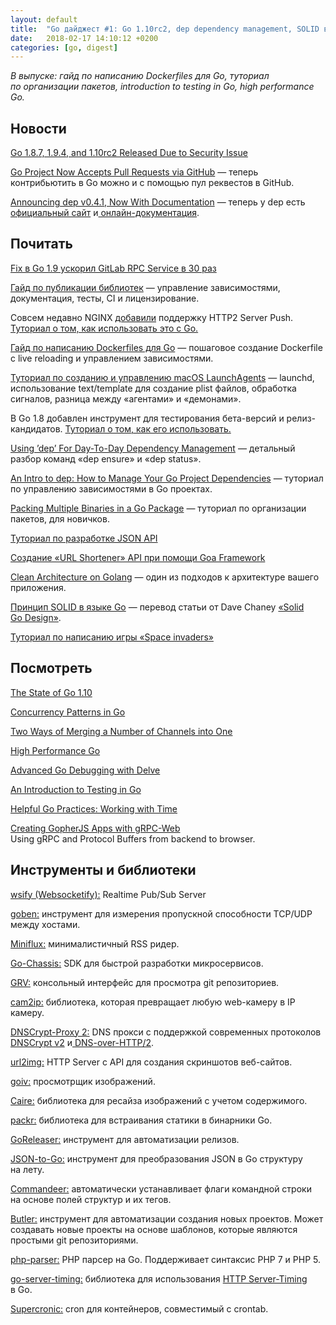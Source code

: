 ```yaml
---
layout: default
title:  "Go дайджест #1: Go 1.10rc2, dep dependency management, SOLID в Go"
date:   2018-02-17 14:10:12 +0200
categories: [go, digest]
---
```


_В выпуске: гайд по написанию Dockerfiles для Go, туториал по организации пакетов, introduction to testing in Go, high performance Go._

## Новости

[Go 1.8.7, 1.9.4, and 1.10rc2 Released Due to Security Issue](https://groups.google.com/forum/#!msg/golang-announce/X7N1mvntnoU/jlQ4qXf6AAAJ)

[Go Project Now Accepts Pull Requests via GitHub](https://github.com/golang/go/wiki/GerritBot) — теперь контрибьютить в Go можно и с помощью пул реквестов в GitHub.

[Announcing dep v0.4.1, Now With Documentation](https://golang.github.io/dep/blog/2018/01/23/announce-v0.4.0.html) — теперь у dep есть [официальный сайт](https://golang.github.io/dep/) и[ онлайн-документация](https://golang.github.io/dep/docs/introduction.html).

## Почитать

[Fix в Go 1.9 ускорил GitLab RPC Service в 30 раз](https://about.gitlab.com/2018/01/23/how-a-fix-in-go-19-sped-up-our-gitaly-service-by-30x/)

[Гайд по публикации библиотек](https://darahayes.com/publishing-golang-libraries-comprehensive-guide/) — управление зависимостями, документация, тесты, CI и лицензирование.

Совсем недавно NGINX [добавили](https://hg.nginx.org/nginx/rev/641306096f5b) поддержку HTTP2 Server Push. [Туториал о том, как использовать это с Go.](https://ops.tips/blog/nginx-http2-server-push/)

[Гайд по написанию Dockerfiles для Go](https://blog.hasura.io/the-ultimate-guide-to-writing-dockerfiles-for-go-web-apps-336efad7012c?gi=e2667ca14e1c) — пошаговое создание Dockerfile с live reloading и управлением зависимостями.

[Туториал по созданию и управлению macOS LaunchAgents](https://ieftimov.com/create-manage-macos-launchd-agents-golang) — launchd, использование text/template для создание plist файлов, обработка сигналов, разница между «агентами» и «демонами».

В Go 1.8 добавлен инструмент для тестирования бета-версий и релиз-кандидатов. [Туториал о том, как его использовать.](https://pocketgophers.com/trying-other-versions/)

[Using ’dep’ For Day-To-Day Dependency Management](https://golang.github.io/dep/docs/daily-dep.html) — детальный разбор команд «dep ensure» и «dep status».

[An Intro to dep: How to Manage Your Go Project Dependencies](https://medium.freecodecamp.org/an-intro-to-dep-how-to-manage-your-golang-project-dependencies-7b07d84e7ba5) — туториал по управлению зависимостями в Go проектах.

[Packing Multiple Binaries in a Go Package](https://ieftimov.com/golang-package-multiple-binaries) — туториал по организации пакетов, для новичков.

[Туториал по разработке JSON API](https://pragmacoders.com/building-a-json-api-in-golang/)

[Создание «URL Shortener» API при помощи Goa Framework](https://ryanmccue.ca/creating-a-url-shortener-api-with-the-goa-golang-framework/)

[Clean Architecture on Golang](https://hackernoon.com/golang-clean-archithecture-efd6d7c43047) — один из подходов к архитектуре вашего приложения.

[Принцип SOLID в языке Go](https://habrahabr.ru/post/348852/) — перевод статьи от Dave Chaney [«Solid Go Design»](https://dave.cheney.net/2016/08/20/solid-go-design).

[Туториал по написанию игры «Space invaders»](https://sausheong.github.io/posts/space-invaders-with-go/)

## Посмотреть

[The State of Go 1.10](https://www.youtube.com/watch?v=iR7LPAXWfmw)

[Concurrency Patterns in Go](https://www.youtube.com/watch?v=rDRa23k70CU)

[Two Ways of Merging a Number of Channels into One](https://www.youtube.com/watch?v=B64hIRjNvLc)

[High Performance Go](https://www.infoq.com/presentations/go-programming-language)

[Advanced Go Debugging with Delve](https://www.youtube.com/watch?v=VBiFiguj52I)

[An Introduction to Testing in Go](https://www.youtube.com/watch?v=GlA57dHa5Rg)

[Helpful Go Practices: Working with Time](https://www.youtube.com/watch?v=2IAzxPAoVi0)

[Creating GopherJS Apps with gRPC-Web](https://www.youtube.com/watch?v=R2HaxH7Et64)  
Using gRPC and Protocol Buffers from backend to browser.

## Инструменты и библиотеки

[wsify (Websocketify):](https://github.com/alash3al/wsify) Realtime Pub/Sub Server

[goben:](https://github.com/udhos/goben) инструмент для измерения пропускной способности TCP/UDP между хостами.

[Miniflux:](https://miniflux.net/) минималистичный RSS ридер.

[Go-Chassis:](https://github.com/ServiceComb/go-chassis) SDK для быстрой разработки микросервисов.

[GRV:](https://github.com/rgburke/grv) консольный интерфейс для просмотра git репозиториев.

[cam2ip:](https://github.com/gen2brain/cam2ip) библиотека, которая превращает любую web-камеру в IP камеру.

[DNSCrypt-Proxy 2:](https://github.com/jedisct1/dnscrypt-proxy) DNS прокси с поддержкой современных протоколов [DNSCrypt v2](https://github.com/DNSCrypt/dnscrypt-protocol/blob/master/DNSCRYPT-V2-PROTOCOL.txt) и[ DNS-over-HTTP/2](https://tools.ietf.org/html/draft-ietf-doh-dns-over-https-03).

[url2img:](https://github.com/gen2brain/url2img) HTTP Server c API для создания скриншотов веб-сайтов.

[goiv:](https://github.com/gen2brain/goiv) просмотрщик изображений.

[Caire:](https://github.com/esimov/caire) библиотека для ресайза изображений с учетом содержимого.

[packr:](https://github.com/gobuffalo/packr) библиотека для встраивания статики в бинарники Go.

[GoReleaser:](https://goreleaser.com/) инструмент для автоматизации релизов.

[JSON-to-Go:](https://mholt.github.io/json-to-go/) инструмент для преобразования JSON в Go структуру на лету.

[Commandeer:](https://github.com/jaffee/commandeer) автоматически устанавливает флаги командной строки на основе полей структур и их тегов.

[Butler:](https://github.com/netzkern/butler) инструмент для автоматизации создания новых проектов. Может создавать новые проекты на основе шаблонов, которые являются простыми git репозиториями.

[php-parser:](https://github.com/z7zmey/php-parser) PHP парсер на Go. Поддерживает синтаксис PHP 7 и PHP 5.

[go-server-timing:](https://github.com/mitchellh/go-server-timing) библиотека для использования [HTTP Server-Timing](https://www.w3.org/TR/server-timing/) в Go.

[Supercronic:](https://github.com/aptible/supercronic) cron для контейнеров, совместимый с crontab.
